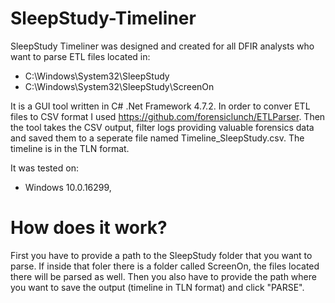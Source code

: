 # SleepStudy-Timeliner

SleepStudy Timeliner was designed and created for all DFIR analysts who want to parse ETL files located in:

- C:\Windows\System32\SleepStudy
- C:\Windows\System32\SleepStudy\ScreenOn

It is a GUI tool written in C# .Net Framework 4.7.2. In order to conver ETL files to CSV format I used https://github.com/forensiclunch/ETLParser. Then the tool takes the CSV output, filter logs providing valuable forensics data and saved them to a seperate file named Timeline_SleepStudy.csv. The timeline is in the TLN format. 

It was tested on:

- Windows 10.0.16299,

# How does it work?
First you have to provide a path to the SleepStudy folder that you want to parse. If inside that foler there is a folder called ScreenOn, the files located there will be parsed as well. Then you also have to provide the path where you want to save the output (timeline in TLN format) and click "PARSE".
